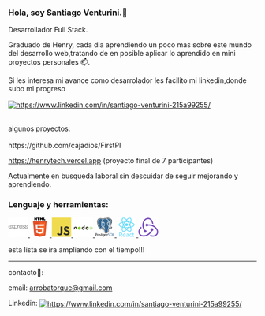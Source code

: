 ### Hola, soy Santiago Venturini.👋

Desarrollador Full Stack.

Graduado de Henry, cada dia aprendiendo un poco mas sobre este mundo del desarrollo web,tratando de en posible aplicar lo aprendido en mini proyectos personales 📫.

Si les interesa mi avance como desarrolador les facilito mi linkedin,donde subo mi progreso <p align="left">
<a href="https://linkedin.com/in/https://www.linkedin.com/in/santiago-venturini-215a99255/" target="blank"><img align="center" src="https://raw.githubusercontent.com/rahuldkjain/github-profile-readme-generator/master/src/images/icons/Social/linked-in-alt.svg" alt="https://www.linkedin.com/in/santiago-venturini-215a99255/" height="30" width="40" /></a>
</p>
<br>
algunos proyectos:
<br><br>
https://github.com/cajadios/FirstPI


https://henrytech.vercel.app (proyecto final de 7 participantes)

Actualmente en busqueda laboral sin descuidar de seguir mejorando y aprendiendo.

<h3 align="left">Lenguaje y herramientas:</h3>
<p align="left"> <a href="https://expressjs.com" target="_blank" rel="noreferrer"> <img src="https://raw.githubusercontent.com/devicons/devicon/master/icons/express/express-original-wordmark.svg" alt="express" width="40" height="40"/> </a> <a href="https://www.w3.org/html/" target="_blank" rel="noreferrer"> <img src="https://raw.githubusercontent.com/devicons/devicon/master/icons/html5/html5-original-wordmark.svg" alt="html5" width="40" height="40"/> </a> <a href="https://developer.mozilla.org/en-US/docs/Web/JavaScript" target="_blank" rel="noreferrer"> <img src="https://raw.githubusercontent.com/devicons/devicon/master/icons/javascript/javascript-original.svg" alt="javascript" width="40" height="40"/> </a> <a href="https://nodejs.org" target="_blank" rel="noreferrer"> <img src="https://raw.githubusercontent.com/devicons/devicon/master/icons/nodejs/nodejs-original-wordmark.svg" alt="nodejs" width="40" height="40"/> </a> <a href="https://www.postgresql.org" target="_blank" rel="noreferrer"> <img src="https://raw.githubusercontent.com/devicons/devicon/master/icons/postgresql/postgresql-original-wordmark.svg" alt="postgresql" width="40" height="40"/> </a> <a href="https://reactjs.org/" target="_blank" rel="noreferrer"> <img src="https://raw.githubusercontent.com/devicons/devicon/master/icons/react/react-original-wordmark.svg" alt="react" width="40" height="40"/> </a> <a href="https://redux.js.org" target="_blank" rel="noreferrer"> <img src="https://raw.githubusercontent.com/devicons/devicon/master/icons/redux/redux-original.svg" alt="redux" width="40" height="40"/> </a> </p>

esta lista se ira ampliando con el tiempo!!!
<hr>
contacto💬:

email: arrobatorque@gmail.com 

Linkedin: <a href="https://linkedin.com/in/https://www.linkedin.com/in/santiago-venturini-215a99255/" target="blank"><img align="center" src="https://raw.githubusercontent.com/rahuldkjain/github-profile-readme-generator/master/src/images/icons/Social/linked-in-alt.svg" alt="https://www.linkedin.com/in/santiago-venturini-215a99255/" height="30" width="40" /></a>

<!--
**cajadios/cajadios** is a ✨ _special_ ✨ repository because its `README.md` (this file) appears on your GitHub profile.

Here are some ideas to get you started:

- 🔭 I’m currently working on ...
- 🌱 I’m currently learning ...
- 👯 I’m looking to collaborate on ...
- 🤔 I’m looking for help with ...
- 💬 Ask me about ...
- 📫 How to reach me: ...
- 😄 Pronouns: ...
- ⚡ Fun fact: ...
-->
